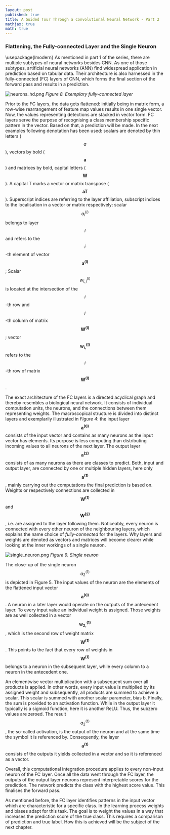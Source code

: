 ```yaml
---
layout: post
published: true
title: A Guided Tour Through a Convolutional Neural Network - Part 2
mathjax: true
math: true
---
```

### Flattening, the Fully-connected Layer and the Single Neuron
\usepackage{lmodern}
As mentioned in part 1 of the series, there are multiple subtypes of neural networks besides CNN. As one of those subtypes, artificial neural networks (ANN) find widespread application in prediction based on tabular data. Their architecture is also harnessed in the fully-connected (FC) layers of CNN, which forms the final section of the forward pass and results in a prediction.

![neurons_hd.png]({{site.baseurl}}/img/neurons_hd.png)
*Figure 8. Exemplary fully-connected layer*

Prior to the FC layers, the data gets flattened: initially being in matrix form, a row-wise rearrangement of feature map values results in one single vector. Now, the values representing detections are stacked in vector form. FC layers serve the purpose of recognising a class membership specific pattern in the vector. Based on that, a prediction will be made. In the next examples following denotation has been used: scalars are denoted by thin letters ($$a$$), vectors by bold ($$\boldsymbol{a}$$) and matrices by bold, capital letters ($$\boldsymbol{W}$$). A capital T marks a vector or matrix transpose ($$\boldsymbol{aT}$$). Superscript indices are referring to the layer affiliation, subscript indices to the localisation in a vector or matrix respectively: scalar $$a_i^{(l)}$$ belongs to layer $$l$$ and refers to the $$i$$-th element of vector $$\boldsymbol{a^{(l)}}$$; Scalar $$w_{i,j}^{(l)}$$ is located at the intersection of the $$i$$-th row and $$j$$-th column of matrix $$\boldsymbol{W^{(l)}}$$; vector $$\boldsymbol{w_{i,}^{(l)}}$$ refers to the $$i$$-th row of matrix $$\boldsymbol{W^{(l)}}$$.

The exact architecture of the FC layers is a directed acyclical graph and thereby resembles a biological neural network. It consists of individual computation units, the neurons, and the connections between them representing weights. The macroscopical structure is divided into distinct layers and exemplarily illustrated in *Figure 4*: the input layer $$\boldsymbol{a^{(0)}}$$ consists of the input vector and contains as many neurons as the input vector has elements. Its purpose is less computing than distributing incoming values to all neurons of the next layer. The output layer $$\boldsymbol{a^{(2)}}$$ consists of as many neurons as there are classes to predict. Both, input and output layer, are connected by one or multiple hidden layers, here only $$\boldsymbol{a^{(1)}}$$, mainly carrying out the computations the final prediction is based on. Weights or respectively connections are collected in $$\boldsymbol{W^{(1)}}$$ and $$\boldsymbol{W^{(2)}}$$, i.e. are assigned to the layer following them. Noticeably, every neuron is connected with every other neuron of the neighbouring layers, which explains the name choice of *fully-connected* for the layers. Why layers and weights are denoted as vectors and matrices will become clearer while looking at the inner workings of a single neuron.

![single_neuron.png]({{site.baseurl}}/img/single_neuron.png)
*Figure 9. Single neuron*

The close-up of the single neuron $$a_2^{(1)}$$ is depicted in Figure 5. The input values of the neuron are the elements of the flattened input vector $$\boldsymbol{a^{(0)}}$$. A neuron in a later layer would operate on the outputs of the antecedent layer. To every input value an individual weight is assigned. Those weights are as well collected in a vector $$\boldsymbol{w_{2,}^{(1)}}$$, which is the second row of weight matrix $$\boldsymbol{W^{(1)}}$$. This points to the fact that every row of weights in $$\boldsymbol{W^{(1)}}$$ belongs to a neuron in the subsequent layer, while every column to a neuron in the antecedent one.

An elementwise vector multiplication with a subsequent sum over all products is applied. In other words, every input value is multiplied by its assigned weight and subsequently, all products are summed to achieve a scalar. This scalar is summed with another scalar parameter, bias b. Finally, the sum is provided to an activation function. While in the output layer it typically is a sigmoid function, here it is another ReLU. Thus, the subzero values are zeroed. The result $$a_2^{(1)}$$, the so-called activation, is the output of the neuron and at the same time the symbol it is referenced by. Consequently, the layer $$\boldsymbol{a^{(1)}}$$ consists of the outputs it yields collected in a vector and so it is referenced as a vector.

Overall, this computational integration procedure applies to every non-input neuron of the FC layer. Once all the data went through the FC layer, the outputs of the output layer neurons represent interpretable scores for the prediction. The network predicts the class with the highest score value. This finalises the forward pass.

As mentioned before, the FC layer identifies patterns in the input vector which are characteristic for a specific class. In the learning process weights and biases adapt for this task. The goal is to weight the values in a way that increases the prediction score of the true class. This requires a comparison of prediction and true label. How this is achieved will be the subject of the next chapter.


